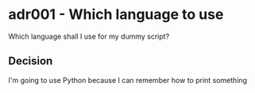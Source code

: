 # adr001 - Which language to use

Which language shall I use for my dummy script?

## Decision

I'm going to use Python because I can remember how to print something
